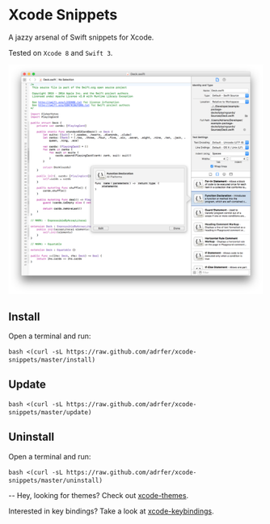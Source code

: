 # Xcode Snippets
A jazzy arsenal of Swift snippets for Xcode.

Tested on `Xcode 8` and `Swift 3`.

![screenshot](https://raw.githubusercontent.com/adrfer/xcode-snippets/master/Screenshot.png)

## Install

Open a terminal and run:

    bash <(curl -sL https://raw.github.com/adrfer/xcode-snippets/master/install)

## Update

    bash <(curl -sL https://raw.github.com/adrfer/xcode-snippets/master/update)

## Uninstall

Open a terminal and run:

    bash <(curl -sL https://raw.github.com/adrfer/xcode-snippets/master/uninstall)

--
Hey, looking for themes? Check out [xcode-themes](https://github.com/adrfer/xcode-themes).

Interested in key bindings? Take a look at [xcode-keybindings](https://github.com/adrfer/xcode-keybindings).
